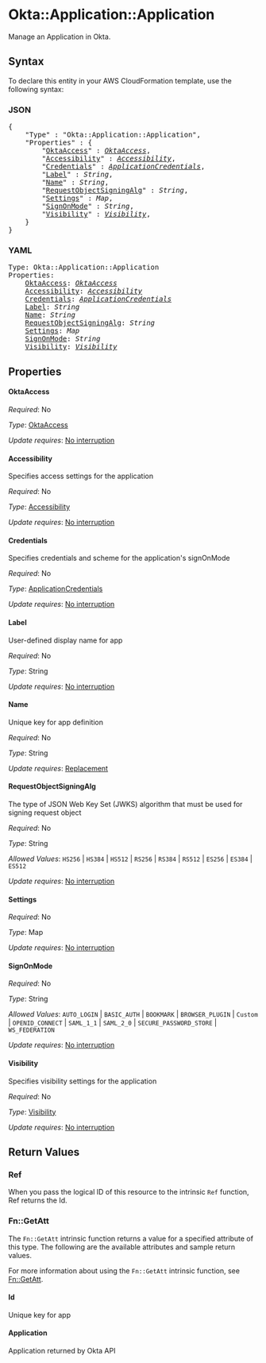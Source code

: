 # Okta::Application::Application

Manage an Application in Okta.

## Syntax

To declare this entity in your AWS CloudFormation template, use the following syntax:

### JSON

<pre>
{
    "Type" : "Okta::Application::Application",
    "Properties" : {
        "<a href="#oktaaccess" title="OktaAccess">OktaAccess</a>" : <i><a href="oktaaccess.md">OktaAccess</a></i>,
        "<a href="#accessibility" title="Accessibility">Accessibility</a>" : <i><a href="accessibility.md">Accessibility</a></i>,
        "<a href="#credentials" title="Credentials">Credentials</a>" : <i><a href="applicationcredentials.md">ApplicationCredentials</a></i>,
        "<a href="#label" title="Label">Label</a>" : <i>String</i>,
        "<a href="#name" title="Name">Name</a>" : <i>String</i>,
        "<a href="#requestobjectsigningalg" title="RequestObjectSigningAlg">RequestObjectSigningAlg</a>" : <i>String</i>,
        "<a href="#settings" title="Settings">Settings</a>" : <i>Map</i>,
        "<a href="#signonmode" title="SignOnMode">SignOnMode</a>" : <i>String</i>,
        "<a href="#visibility" title="Visibility">Visibility</a>" : <i><a href="visibility.md">Visibility</a></i>,
    }
}
</pre>

### YAML

<pre>
Type: Okta::Application::Application
Properties:
    <a href="#oktaaccess" title="OktaAccess">OktaAccess</a>: <i><a href="oktaaccess.md">OktaAccess</a></i>
    <a href="#accessibility" title="Accessibility">Accessibility</a>: <i><a href="accessibility.md">Accessibility</a></i>
    <a href="#credentials" title="Credentials">Credentials</a>: <i><a href="applicationcredentials.md">ApplicationCredentials</a></i>
    <a href="#label" title="Label">Label</a>: <i>String</i>
    <a href="#name" title="Name">Name</a>: <i>String</i>
    <a href="#requestobjectsigningalg" title="RequestObjectSigningAlg">RequestObjectSigningAlg</a>: <i>String</i>
    <a href="#settings" title="Settings">Settings</a>: <i>Map</i>
    <a href="#signonmode" title="SignOnMode">SignOnMode</a>: <i>String</i>
    <a href="#visibility" title="Visibility">Visibility</a>: <i><a href="visibility.md">Visibility</a></i>
</pre>

## Properties

#### OktaAccess

_Required_: No

_Type_: <a href="oktaaccess.md">OktaAccess</a>

_Update requires_: [No interruption](https://docs.aws.amazon.com/AWSCloudFormation/latest/UserGuide/using-cfn-updating-stacks-update-behaviors.html#update-no-interrupt)

#### Accessibility

Specifies access settings for the application

_Required_: No

_Type_: <a href="accessibility.md">Accessibility</a>

_Update requires_: [No interruption](https://docs.aws.amazon.com/AWSCloudFormation/latest/UserGuide/using-cfn-updating-stacks-update-behaviors.html#update-no-interrupt)

#### Credentials

Specifies credentials and scheme for the application's signOnMode

_Required_: No

_Type_: <a href="applicationcredentials.md">ApplicationCredentials</a>

_Update requires_: [No interruption](https://docs.aws.amazon.com/AWSCloudFormation/latest/UserGuide/using-cfn-updating-stacks-update-behaviors.html#update-no-interrupt)

#### Label

User-defined display name for app

_Required_: No

_Type_: String

_Update requires_: [No interruption](https://docs.aws.amazon.com/AWSCloudFormation/latest/UserGuide/using-cfn-updating-stacks-update-behaviors.html#update-no-interrupt)

#### Name

Unique key for app definition

_Required_: No

_Type_: String

_Update requires_: [Replacement](https://docs.aws.amazon.com/AWSCloudFormation/latest/UserGuide/using-cfn-updating-stacks-update-behaviors.html#update-replacement)

#### RequestObjectSigningAlg

The type of JSON Web Key Set (JWKS) algorithm that must be used for signing request object

_Required_: No

_Type_: String

_Allowed Values_: <code>HS256</code> | <code>HS384</code> | <code>HS512</code> | <code>RS256</code> | <code>RS384</code> | <code>RS512</code> | <code>ES256</code> | <code>ES384</code> | <code>ES512</code>

_Update requires_: [No interruption](https://docs.aws.amazon.com/AWSCloudFormation/latest/UserGuide/using-cfn-updating-stacks-update-behaviors.html#update-no-interrupt)

#### Settings

_Required_: No

_Type_: Map

_Update requires_: [No interruption](https://docs.aws.amazon.com/AWSCloudFormation/latest/UserGuide/using-cfn-updating-stacks-update-behaviors.html#update-no-interrupt)

#### SignOnMode

_Required_: No

_Type_: String

_Allowed Values_: <code>AUTO_LOGIN</code> | <code>BASIC_AUTH</code> | <code>BOOKMARK</code> | <code>BROWSER_PLUGIN</code> | <code>Custom</code> | <code>OPENID_CONNECT</code> | <code>SAML_1_1</code> | <code>SAML_2_0</code> | <code>SECURE_PASSWORD_STORE</code> | <code>WS_FEDERATION</code>

_Update requires_: [No interruption](https://docs.aws.amazon.com/AWSCloudFormation/latest/UserGuide/using-cfn-updating-stacks-update-behaviors.html#update-no-interrupt)

#### Visibility

Specifies visibility settings for the application

_Required_: No

_Type_: <a href="visibility.md">Visibility</a>

_Update requires_: [No interruption](https://docs.aws.amazon.com/AWSCloudFormation/latest/UserGuide/using-cfn-updating-stacks-update-behaviors.html#update-no-interrupt)

## Return Values

### Ref

When you pass the logical ID of this resource to the intrinsic `Ref` function, Ref returns the Id.

### Fn::GetAtt

The `Fn::GetAtt` intrinsic function returns a value for a specified attribute of this type. The following are the available attributes and sample return values.

For more information about using the `Fn::GetAtt` intrinsic function, see [Fn::GetAtt](https://docs.aws.amazon.com/AWSCloudFormation/latest/UserGuide/intrinsic-function-reference-getatt.html).

#### Id

Unique key for app

#### Application

Application returned by Okta API

